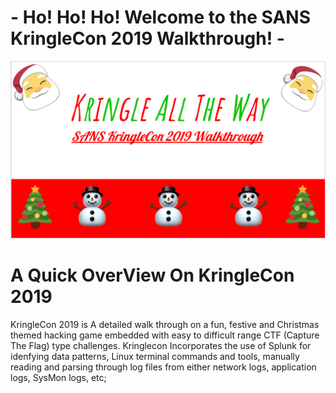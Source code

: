 #                                       - Ho! Ho! Ho! Welcome to the SANS KringleCon 2019 Walkthrough! -
![]( images/README.png)
# A Quick OverView On KringleCon 2019
   KringleCon 2019 is A detailed walk through on a fun, festive and Christmas themed hacking game embedded with easy to difficult range CTF (Capture The Flag) type challenges.
   Kringlecon Incorporates the use of Splunk for idenfying data patterns, Linux terminal commands and tools, manually reading and parsing through log files from either network        logs, application logs, SysMon logs, etc;

